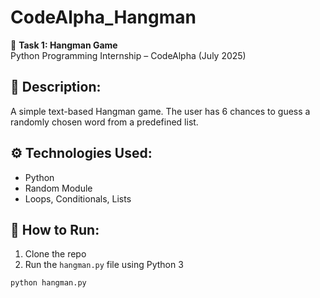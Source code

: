 # CodeAlpha_Hangman

🎯 **Task 1: Hangman Game**  
Python Programming Internship – CodeAlpha (July 2025)

## 🔹 Description:
A simple text-based Hangman game. The user has 6 chances to guess a randomly chosen word from a predefined list.

## ⚙️ Technologies Used:
- Python
- Random Module
- Loops, Conditionals, Lists

## 📂 How to Run:
1. Clone the repo
2. Run the `hangman.py` file using Python 3

```bash
python hangman.py

